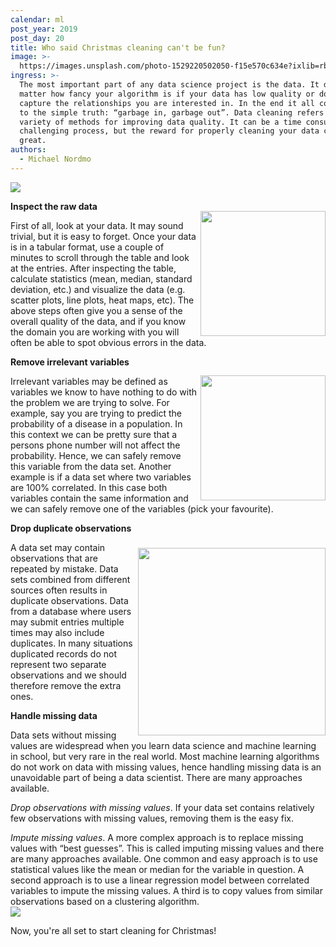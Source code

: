 ```yaml
---
calendar: ml
post_year: 2019
post_day: 20
title: Who said Christmas cleaning can't be fun?
image: >-
  https://images.unsplash.com/photo-1529220502050-f15e570c634e?ixlib=rb-1.2.1&ixid=eyJhcHBfaWQiOjEyMDd9&auto=format&fit=crop&w=1100&q=60
ingress: >-
  The most important part of any data science project is the data. It does not
  matter how fancy your algorithm is if your data has low quality or does not
  capture the relationships you are interested in. In the end it all comes down
  to the simple truth: “garbage in, garbage out”. Data cleaning refers to a
  variety of methods for improving data quality. It can be a time consuming and
  challenging process, but the reward for properly cleaning your data can be
  great.
authors:
  - Michael Nordmo
---
```

<img src="https://i.imgflip.com/3hmrcj.jpg" style="display: block; margin-left: auto; margin-right: auto;"/>

<img src="https://i.imgflip.com/3hmudr.jpg" width=200 align="right" style="margin:30px 0 0 5px"/>

**Inspect the raw data**

First of all, look at your data. It may sound trivial, but it is easy to forget. Once your data is in a tabular format, use a couple of minutes to scroll through the table and look at the entries. After inspecting the table, calculate statistics (mean, median, standard deviation, etc.) and visualize the data (e.g. scatter plots, line plots, heat maps, etc). The above steps often give you a sense of the overall quality of the data, and if you know the domain you are working with you will often be able to spot obvious errors in the data.

<img src="https://i.imgflip.com/3hmum2.jpg" width=200 align="right" style="margin:30px 0 0 5px"/>

**Remove irrelevant variables**

Irrelevant variables may be defined as variables we know to have nothing to do with the problem we are trying to solve. For example, say you are trying to predict the probability of a disease in a population. In this context we can be pretty sure that a persons phone number will not affect the probability. Hence, we can safely remove this variable from the data set. Another example is if a data set where two variables are 100% correlated. In this case both variables contain the same information and we can safely remove one of the variables (pick your favourite).

<img src="https://i.imgflip.com/3hmurq.jpg" width=300 align="right" margin-right=10 style="margin:40px 0 0 5px"/>

**Drop duplicate observations**

A data set may contain observations that are repeated by mistake. Data sets combined from different sources often results in duplicate observations. Data from a database where users may submit entries multiple times may also include duplicates. In many situations duplicated records do not represent two separate observations and we should therefore remove the extra ones.

**Handle missing data**

Data sets without missing values are widespread when you learn data science and machine learning in school, but very rare in the real world. Most machine learning algorithms do not work on data with missing values, hence handling missing data is an unavoidable part of being a data scientist. There are many approaches available.

_Drop observations with missing values_. If your data set contains relatively few observations with missing values, removing them is the easy fix.

_Impute missing values_. A more complex approach is to replace missing values with “best guesses”. This is called imputing missing values and there are many approaches available. One common and easy approach is to use statistical values like the mean or median for the variable in question. A second approach is to use a linear regression model between correlated variables to impute the missing values. A third is to copy values from similar observations based on a clustering algorithm.
<img src="https://i.imgflip.com/3hmv8b.jpg" style="display: block; margin-left: auto; margin-right: auto;"/>



Now, you're all set to start cleaning for Christmas!
